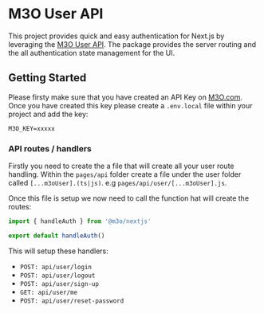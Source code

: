 # M3O User API

This project provides quick and easy authentication for Next.js by leveraging the [M3O User API](https://m3o.com/user). The package provides the server routing and the all authentication state management for the UI.

## Getting Started

Please firsty make sure that you have created an API Key on [M3O.com](https://m3o.com). Once you have created this key please create a `.env.local` file within your project and add the key:

`M3O_KEY=xxxxx`

### API routes / handlers

Firstly you need to create the a file that will create all your user route handling. Within the `pages/api` folder create a file under the user folder called `[...m3oUser].(ts|js)`. e.g `pages/api/user/[...m3oUser].js`.

Once this file is setup we now need to call the function hat will create the routes:

```javascript
import { handleAuth } from '@m3o/nextjs'

export default handleAuth()
```

This will setup these handlers:

- `POST: api/user/login`
- `POST: api/user/logout`
- `POST: api/user/sign-up`
- `GET: api/user/me`
- `POST: api/user/reset-password`
